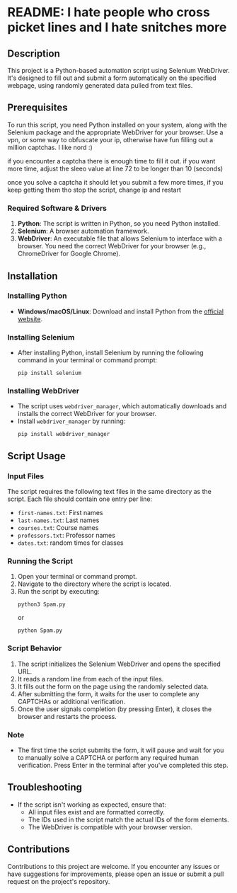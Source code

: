 # README: I hate people who cross picket lines and I hate snitches more

## Description
This project is a Python-based automation script using Selenium WebDriver. It's designed to fill out and submit a form automatically on the specified webpage, using randomly generated data pulled from text files.

## Prerequisites
To run this script, you need Python installed on your system, along with the Selenium package and the appropriate WebDriver for your browser.
Use a vpn, or some way to obfuscate your ip, otherwise have fun filling out a million captchas. I like nord :)

if you encounter a captcha there is enough time to fill it out. if you want more time, adjust the sleeo value at line 72 to be longer than 10 (seconds)

once you solve a captcha it should let you submit a few more times, if you keep getting them tho stop the script, change ip and restart


### Required Software & Drivers
1. **Python**: The script is written in Python, so you need Python installed.
2. **Selenium**: A browser automation framework.
3. **WebDriver**: An executable file that allows Selenium to interface with a browser. You need the correct WebDriver for your browser (e.g., ChromeDriver for Google Chrome).

## Installation

### Installing Python
- **Windows/macOS/Linux**: Download and install Python from the [official website](https://www.python.org/downloads/).

### Installing Selenium
- After installing Python, install Selenium by running the following command in your terminal or command prompt:
  ```shell
  pip install selenium
  ```

### Installing WebDriver
- The script uses `webdriver_manager`, which automatically downloads and installs the correct WebDriver for your browser.
- Install `webdriver_manager` by running:
  ```shell
  pip install webdriver_manager
  ```

## Script Usage

### Input Files
The script requires the following text files in the same directory as the script. Each file should contain one entry per line:
- `first-names.txt`: First names
- `last-names.txt`: Last names
- `courses.txt`: Course names
- `professors.txt`: Professor names
- `dates.txt`: random times for classes

### Running the Script
1. Open your terminal or command prompt.
2. Navigate to the directory where the script is located.
3. Run the script by executing:
   ```shell
   python3 Spam.py
   ```
   or
   ```shell
   python Spam.py
   ```
   

### Script Behavior
1. The script initializes the Selenium WebDriver and opens the specified URL.
2. It reads a random line from each of the input files.
3. It fills out the form on the page using the randomly selected data.
4. After submitting the form, it waits for the user to complete any CAPTCHAs or additional verification.
5. Once the user signals completion (by pressing Enter), it closes the browser and restarts the process.

### Note
- The first time the script submits the form, it will pause and wait for you to manually solve a CAPTCHA or perform any required human verification. Press Enter in the terminal after you've completed this step. 

## Troubleshooting
- If the script isn't working as expected, ensure that:
  - All input files exist and are formatted correctly.
  - The IDs used in the script match the actual IDs of the form elements.
  - The WebDriver is compatible with your browser version.

## Contributions


Contributions to this project are welcome. If you encounter any issues or have suggestions for improvements, please open an issue or submit a pull request on the project's repository.
